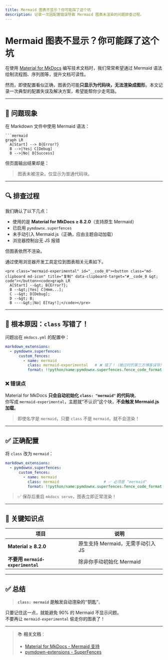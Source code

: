 ```yaml
---
title: Mermaid 图表不显示？你可能踩了这个坑
description: 记录一次因配置错误导致 Mermaid 图表未渲染的问题排查过程。
---
```


# Mermaid 图表不显示？你可能踩了这个坑

在使用 [Material for MkDocs](https://squidfunk.github.io/mkdocs-material/) 编写技术文档时，我们常常希望通过 Mermaid 语法绘制流程图、序列图等，提升文档可读性。

然而，即使配置看似正确，图表仍可能**只显示为代码块，无法渲染成图形**。本文记录一次典型的配置失误及解决方案，希望能帮你少走弯路。

---

## 🐞 问题现象

在 Markdown 文件中使用 Mermaid 语法：

```
```mermaid
graph LR
  A[Start] --> B{Error?}
  B -->|Yes| C[Debug]
  B -->|No| D[Success]
```

但页面输出结果却是：

> 图表未被渲染，仅显示为普通代码块。

---

## 🔍 排查过程

我们确认了以下几点：

- 使用的是 **Material for MkDocs ≥ 8.2.0**（支持原生 Mermaid）
- 已启用 `pymdownx.superfences`
- 未手动引入 Mermaid.js（正确，应由主题自动加载）
- 浏览器控制台无 JS 报错

但图表依然不渲染。

通过使用浏览器开发工具定位到图表相关元素如下。
```
<pre class="mermaid-experimental" id="__code_0"><button class="md-clipboard md-icon" title="复制" data-clipboard-target="#__code_0 &gt; code"></button><code>graph LR
  A[Start] --&gt; B{Error?};
  B --&gt;|Yes| C[Hmm...];
  C --&gt; D[Debug];
  D --&gt; B;
  B ----&gt;|No| E[Yay!];</code></pre>
```


---

## 🧩 根本原因：`class` 写错了！

问题出在 `mkdocs.yml` 的配置中：

```yaml
markdown_extensions:
  - pymdownx.superfences:
      custom_fences:
        - name: mermaid
          class: mermaid-experimental   # ❌ 错了！（被过时的第三方博客误导）
          format: !!python/name:pymdownx.superfences.fence_code_format
```

### ❌ 错误点

Material for MkDocs **只会自动初始化 `class: "mermaid"` 的代码块**。  
你写成 `mermaid-experimental`，主题就“不认识”这个块，**不会触发 Mermaid.js 加载**。

> 即使名字是 `mermaid`，只要 `class` 不是 `mermaid`，就不会渲染！

---

## ✅ 正确配置

将 `class` 改为 `mermaid`：

```yaml
markdown_extensions:
  - pymdownx.superfences:
      custom_fences:
        - name: mermaid
          class: mermaid                    # ✅ 必须是 "mermaid"
          format: !!python/name:pymdownx.superfences.fence_code_format
```

> ✅ 保存后重启 `mkdocs serve`，图表立即正常渲染！

---

## 📌 关键知识点

| 项目 | 说明 |
|------|------|
| **Material ≥ 8.2.0** | 原生支持 Mermaid，无需手动引入 JS |
| **不要用 `mermaid-experimental`** | 除非你手动初始化 Mermaid |

---

## ✅ 总结

> **`class: mermaid` 是触发自动渲染的“钥匙”**。

只要记住这一点，就能避免 90% 的 Mermaid 不显示问题。  
不要再让 `mermaid-experimental` 偷走你的图表了！

---

> 📚 **相关文档**：
> - [Material for MkDocs - Mermaid 支持](https://squidfunk.github.io/mkdocs-material/reference/diagrams/#mermaid)
> - [pymdown-extensions - SuperFences](https://facelessuser.github.io/pymdown-extensions/extensions/superfences/)
```